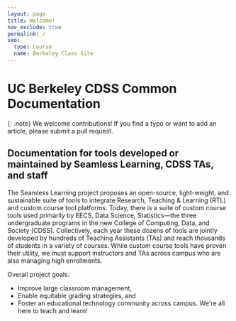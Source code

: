 ```yaml
---
layout: page
title: Welcome!
nav_exclude: true
permalink: /
seo:
  type: Course
  name: Berkeley Class Site
---
```


# UC Berkeley CDSS Common Documentation

{: .note}
We welcome contributions! If you find a typo or want to add an article, please submit a pull request.


## Documentation for tools developed or maintained by Seamless Learning, CDSS TAs, and staff

The Seamless Learning project proposes an open-source, light-weight, and sustainable suite of tools to integrate Research, Teaching & Learning (RTL) and custom course tool platforms. Today, there is a suite of custom course tools used primarily by EECS, Data Science, Statistics—the three undergraduate programs in the new College of Computing, Data, and Society (CDSS). Collectively, each year these dozens of tools are jointly developed by hundreds of Teaching Assistants (TAs) and reach thousands of students in a variety of courses. While custom course tools have proven their utility, we must support instructors and TAs across campus who are also managing high enrollments.

Overall project goals:

* Improve large classroom management,
* Enable equitable grading strategies, and
* Foster an educational technology community across campus. We're all here to teach and learn!

